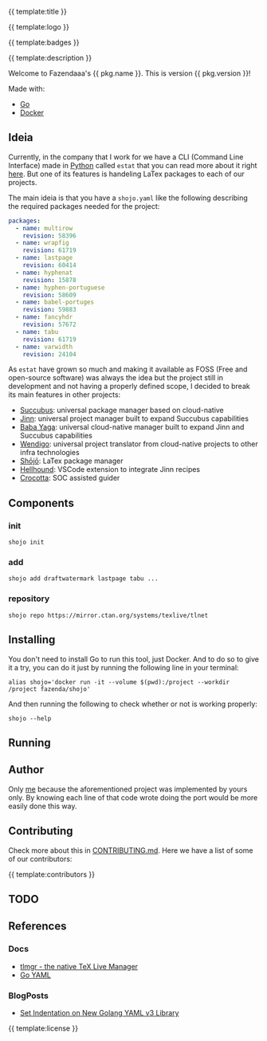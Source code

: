 {{ template:title }}

{{ template:logo }}

{{ template:badges }}

{{ template:description }}

Welcome to Fazendaaa's {{ pkg.name }}. This is version {{ pkg.version }}!

Made with:

- [Go](https://golang.org/)
- [Docker](https://www.docker.com/)

## Ideia

Currently, in the company that I work for we have a CLI (Command Line Interface) made in [Python](https://www.python.org/) called `estat` that you can read more about it right [here](https://github.com/Fazendaaa/Succubus). But one of its features is handeling LaTex packages to each of our projects.

The main ideia is that you have a `shojo.yaml` like the following describing the required packages needed for the project:

```yaml
packages:
  - name: multirow
    revision: 58396
  - name: wrapfig
    revision: 61719
  - name: lastpage
    revision: 60414
  - name: hyphenat
    revision: 15878
  - name: hyphen-portuguese
    revision: 58609
  - name: babel-portuges
    revision: 59883
  - name: fancyhdr
    revision: 57672
  - name: tabu
    revision: 61719
  - name: varwidth
    revision: 24104
```

As `estat` have grown so much and making it available as FOSS (Free and open-source software) was always the idea but the project still in development and not having a properly defined scope, I decided to break its main features in other projects:

- [Succubus](https://github.com/Fazendaaa/Succubus): universal package manager based on cloud-native
- [Jinn](https://github.com/Fazendaaa/Jinn): universal project manager built to expand Succubus capabilities
- [Baba Yaga](https://github.com/Fazendaaa/BabaYaga): universal cloud-native manager built to expand Jinn and Succubus capabilities
- [Wendigo](https://github.com/Fazendaaa/Wendigo): universal project translator from cloud-native projects to other infra technologies
- [Shōjō](https://github.com/Fazendaaa/Shojo): LaTex package manager
- [Hellhound](github.com/Fazendaaa/Hellhound): VSCode extension to integrate Jinn recipes
- [Crocotta](github.com/Fazendaaa/Crocotta): SOC assisted guider

## Components

### init

```shell
shojo init
```

### add

```shell
shojo add draftwatermark lastpage tabu ...
```

### repository

```shell
shojo repo https://mirror.ctan.org/systems/texlive/tlnet
```

## Installing

You don't need to install Go to run this tool, just Docker. And to do so to give it a try, you can do it just by running the following line in your terminal:

```shell
alias shojo='docker run -it --volume $(pwd):/project --workdir /project fazenda/shojo'
```

And then running the following to check whether or not is working properly:

```shell
shojo --help
```

## Running

## Author

Only [me](https://github.com/Fazendaaa) because the aforementioned project was implemented by yours only. By knowing each line of that code wrote doing the port would be more easily done this way.

## Contributing

Check more about this in [CONTRIBUTING.md](CONTRIBUTING.md). Here we have a list of some of our contributors:

{{ template:contributors }}

## TODO

## References

### Docs

- [tlmgr - the native TeX Live Manager](https://www.tug.org/texlive/doc/tlmgr.html)
- [Go YAML](https://zetcode.com/golang/yaml/)

### BlogPosts

- [Set Indentation on New Golang YAML v3 Library](https://hashnode.com/post/set-indentation-on-new-golang-yaml-v3-library-ckbrwl63001skn8s1lj3jmtln)

{{ template:license }}
